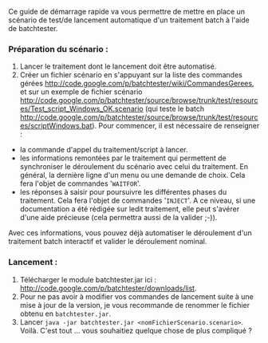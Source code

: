 Ce guide de démarrage rapide va vous permettre de mettre en place un scénario de test/de lancement automatique d'un traitement batch à l'aide de batchtester.

### Préparation du scénario : ###
  1. Lancer le traitement dont le lancement doit être automatisé.
  1. Créer un fichier scénario en s'appuyant sur la liste des commandes gérées http://code.google.com/p/batchtester/wiki/CommandesGerees, et sur un exemple de fichier scénario http://code.google.com/p/batchtester/source/browse/trunk/test/resources/Test_script_Windows_OK.scenario (qui teste le batch http://code.google.com/p/batchtester/source/browse/trunk/test/resources/scriptWindows.bat).
Pour commencer, il est nécessaire de renseigner :
  * la commande d'appel du traitement/script à lancer.
  * les informations remontées par le traitement qui permettent de synchroniser le déroulement du scénario avec celui du traitement. En général, la dernière ligne d'un menu ou une demande de choix. Cela fera l'objet de commandes '`WAITFOR`'.
  * les réponses à saisir pour poursuivre les différentes phases du traitement. Cela fera l'objet de commandes '`INJECT`'.
A ce niveau, si une documentation a été rédigée sur ledit traitement, elle peut s'avérer d'une aide précieuse (cela permettra aussi de la valider ;-)).

Avec ces informations, vous pouvez déjà automatiser le déroulement d'un traitement batch interactif et valider le déroulement nominal.

### Lancement : ###
  1. Télécharger le module batchtester.jar ici : http://code.google.com/p/batchtester/downloads/list.
  1. Pour ne pas avoir à modifier vos commandes de lancement suite à une mise à jour de la version, je vous recommande de renommer le fichier obtenu en `batchtester.jar`.
  1. Lancer `java -jar batchtester.jar <nomFichierScenario.scenario>`.
Voilà. C'est tout ... vous souhaitiez quelque chose de plus compliqué ?